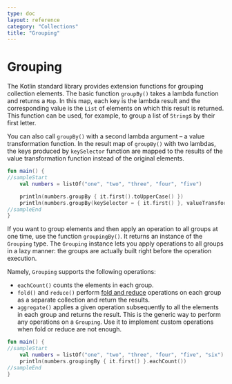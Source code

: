 ```yaml
---
type: doc
layout: reference
category: "Collections"
title: "Grouping"
---
```


# Grouping

The Kotlin standard library provides extension functions for grouping collection elements.
The basic function `groupBy()` takes a lambda function and returns a `Map`.
In this map, each key is the lambda result and the corresponding value is the `List` of elements on which this result is returned.
This function can be used, for example, to group a list of `String`s by their first letter. 

You can also call `groupBy()` with a second lambda argument – a value transformation function.
In the result map of `groupBy()` with two lambdas, the keys produced by `keySelector` function are mapped to the results of the value transformation function instead of the original elements.

<div class="sample" markdown="1" theme="idea" data-min-compiler-version="1.3">

```kotlin
fun main() {
//sampleStart
    val numbers = listOf("one", "two", "three", "four", "five")

    println(numbers.groupBy { it.first().toUpperCase() })
    println(numbers.groupBy(keySelector = { it.first() }, valueTransform = { it.toUpperCase() }))
//sampleEnd
}
```
</div>

If you want to group elements and then apply an operation to all groups at one time, use the function `groupingBy()`.
It returns an instance of the `Grouping` type.
The `Grouping` instance lets you apply operations to all groups in a lazy manner: the groups are actually built right before the operation execution.

Namely, `Grouping` supports the following operations:

* `eachCount()` counts the elements in each group. 
* `fold()` and `reduce()` perform [fold and reduce](collection-aggregate.html#fold-and-reduce) operations on each group as a separate collection and return the results.
* `aggregate()` applies a given operation subsequently to all the elements in each group and returns the result.
   This is the generic way to perform any operations on a `Grouping`. Use it to implement custom operations when fold or reduce are not enough.

<div class="sample" markdown="1" theme="idea" data-min-compiler-version="1.3">

```kotlin
fun main() {
//sampleStart
    val numbers = listOf("one", "two", "three", "four", "five", "six")
    println(numbers.groupingBy { it.first() }.eachCount())
//sampleEnd
}
```
</div>

